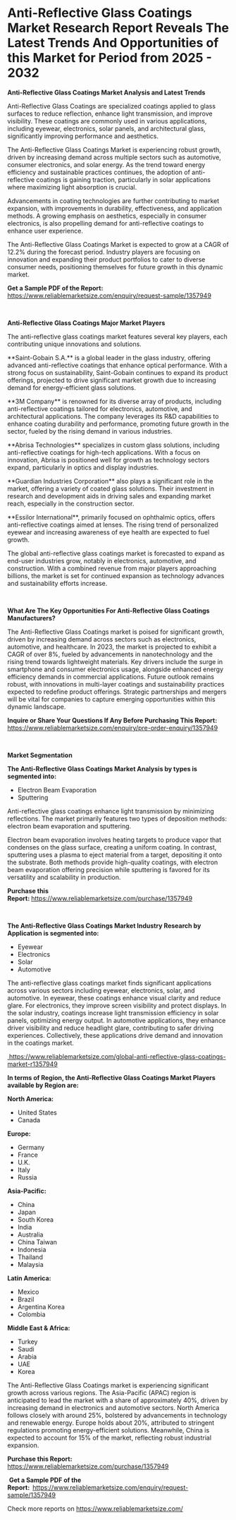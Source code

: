 <p><h1>Anti-Reflective Glass Coatings Market Research Report Reveals The Latest Trends And Opportunities of this Market for Period from 2025 - 2032</h1></p><p><strong>Anti-Reflective Glass Coatings Market Analysis and Latest Trends</strong></p>
<p><p>Anti-Reflective Glass Coatings are specialized coatings applied to glass surfaces to reduce reflection, enhance light transmission, and improve visibility. These coatings are commonly used in various applications, including eyewear, electronics, solar panels, and architectural glass, significantly improving performance and aesthetics.</p><p>The Anti-Reflective Glass Coatings Market is experiencing robust growth, driven by increasing demand across multiple sectors such as automotive, consumer electronics, and solar energy. As the trend toward energy efficiency and sustainable practices continues, the adoption of anti-reflective coatings is gaining traction, particularly in solar applications where maximizing light absorption is crucial.</p><p>Advancements in coating technologies are further contributing to market expansion, with improvements in durability, effectiveness, and application methods. A growing emphasis on aesthetics, especially in consumer electronics, is also propelling demand for anti-reflective coatings to enhance user experience.</p><p>The Anti-Reflective Glass Coatings Market is expected to grow at a CAGR of 12.2% during the forecast period. Industry players are focusing on innovation and expanding their product portfolios to cater to diverse consumer needs, positioning themselves for future growth in this dynamic market.</p></p>
<p><strong>Get a Sample PDF of the Report:&nbsp;</strong> <a href="https://www.reliablemarketsize.com/enquiry/request-sample/1357949?utm_campaign=1133&utm_medium=2&utm_source=Github&utm_content=ia&utm_term=01022025&utm_id=anti-reflective-glass-coatings">https://www.reliablemarketsize.com/enquiry/request-sample/1357949</a></p>
<p>&nbsp;</p>
<p><strong>Anti-Reflective Glass Coatings Major Market Players</strong></p>
<p><p>The anti-reflective glass coatings market features several key players, each contributing unique innovations and solutions. </p><p>**Saint-Gobain S.A.** is a global leader in the glass industry, offering advanced anti-reflective coatings that enhance optical performance. With a strong focus on sustainability, Saint-Gobain continues to expand its product offerings, projected to drive significant market growth due to increasing demand for energy-efficient glass solutions.</p><p>**3M Company** is renowned for its diverse array of products, including anti-reflective coatings tailored for electronics, automotive, and architectural applications. The company leverages its R&D capabilities to enhance coating durability and performance, promoting future growth in the sector, fueled by the rising demand in various industries.</p><p>**Abrisa Technologies** specializes in custom glass solutions, including anti-reflective coatings for high-tech applications. With a focus on innovation, Abrisa is positioned well for growth as technology sectors expand, particularly in optics and display industries.</p><p>**Guardian Industries Corporation** also plays a significant role in the market, offering a variety of coated glass solutions. Their investment in research and development aids in driving sales and expanding market reach, especially in the construction sector.</p><p>**Essilor International**, primarily focused on ophthalmic optics, offers anti-reflective coatings aimed at lenses. The rising trend of personalized eyewear and increasing awareness of eye health are expected to fuel growth.</p><p>The global anti-reflective glass coatings market is forecasted to expand as end-user industries grow, notably in electronics, automotive, and construction. With a combined revenue from major players approaching billions, the market is set for continued expansion as technology advances and sustainability efforts increase.</p></p>
<p>&nbsp;</p>
<p><strong>What Are The Key Opportunities For Anti-Reflective Glass Coatings Manufacturers?</strong></p>
<p><p>The Anti-Reflective Glass Coatings market is poised for significant growth, driven by increasing demand across sectors such as electronics, automotive, and healthcare. In 2023, the market is projected to exhibit a CAGR of over 8%, fueled by advancements in nanotechnology and the rising trend towards lightweight materials. Key drivers include the surge in smartphone and consumer electronics usage, alongside enhanced energy efficiency demands in commercial applications. Future outlook remains robust, with innovations in multi-layer coatings and sustainability practices expected to redefine product offerings. Strategic partnerships and mergers will be vital for companies to capture emerging opportunities within this dynamic landscape.</p></p>
<p><strong>Inquire or Share Your Questions If Any Before Purchasing This Report:</strong> <a href="https://www.reliablemarketsize.com/enquiry/pre-order-enquiry/1357949?utm_campaign=1133&utm_medium=2&utm_source=Github&utm_content=ia&utm_term=01022025&utm_id=anti-reflective-glass-coatings">https://www.reliablemarketsize.com/enquiry/pre-order-enquiry/1357949</a></p>
<p>&nbsp;</p>
<p><strong>Market Segmentation</strong></p>
<p><strong>The Anti-Reflective Glass Coatings Market Analysis by types is segmented into:</strong></p>
<p><ul><li>Electron Beam Evaporation</li><li>Sputtering</li></ul></p>
<p><p>Anti-reflective glass coatings enhance light transmission by minimizing reflections. The market primarily features two types of deposition methods: electron beam evaporation and sputtering. </p><p>Electron beam evaporation involves heating targets to produce vapor that condenses on the glass surface, creating a uniform coating. In contrast, sputtering uses a plasma to eject material from a target, depositing it onto the substrate. Both methods provide high-quality coatings, with electron beam evaporation offering precision while sputtering is favored for its versatility and scalability in production.</p></p>
<p><strong>Purchase this Report:&nbsp;</strong><a href="https://www.reliablemarketsize.com/purchase/1357949?utm_campaign=1133&utm_medium=2&utm_source=Github&utm_content=ia&utm_term=01022025&utm_id=anti-reflective-glass-coatings">https://www.reliablemarketsize.com/purchase/1357949</a></p>
<p>&nbsp;</p>
<p><strong>The Anti-Reflective Glass Coatings Market Industry Research by Application is segmented into:</strong></p>
<p><ul><li>Eyewear</li><li>Electronics</li><li>Solar</li><li>Automotive</li></ul></p>
<p><p>The anti-reflective glass coatings market finds significant applications across various sectors including eyewear, electronics, solar, and automotive. In eyewear, these coatings enhance visual clarity and reduce glare. For electronics, they improve screen visibility and protect displays. In the solar industry, coatings increase light transmission efficiency in solar panels, optimizing energy output. In automotive applications, they enhance driver visibility and reduce headlight glare, contributing to safer driving experiences. Collectively, these applications drive demand and innovation in the coatings market.</p></p>
<p><a href="https://www.reliablemarketsize.com/global-anti-reflective-glass-coatings-market-r1357949?utm_campaign=1133&utm_medium=2&utm_source=Github&utm_content=ia&utm_term=01022025&utm_id=anti-reflective-glass-coatings">&nbsp;https://www.reliablemarketsize.com/global-anti-reflective-glass-coatings-market-r1357949</a></p>
<p><strong>In terms of Region, the Anti-Reflective Glass Coatings Market Players available by Region are:</strong></p>
<p>
    <p> <strong> North America: </strong>
        <ul>
            <li>United States</li>
            <li>Canada</li>
        </ul>
        </p> 
    <p> <strong> Europe: </strong>
        <ul>
            <li>Germany</li>
            <li>France</li>
            <li>U.K.</li>
            <li>Italy</li>
            <li>Russia</li>
        </ul>
        </p> 
    <p> <strong> Asia-Pacific: </strong>
        <ul>
            <li>China</li>
            <li>Japan</li>
            <li>South Korea</li>
            <li>India</li>
            <li>Australia</li>
            <li>China Taiwan</li>
            <li>Indonesia</li>
            <li>Thailand</li>
            <li>Malaysia</li>
        </ul>
        </p> 
    <p> <strong> Latin America: </strong>
        <ul>
            <li>Mexico</li>
            <li>Brazil</li>
            <li>Argentina Korea</li>
            <li>Colombia</li>
        </ul>
        </p> 
    <p> <strong> Middle East & Africa: </strong>
        <ul>
            <li>Turkey</li>
            <li>Saudi</li>
            <li>Arabia</li>
            <li>UAE</li>
            <li>Korea</li>
        </ul>
    </p>
    </p>
<p><p>The Anti-Reflective Glass Coatings market is experiencing significant growth across various regions. The Asia-Pacific (APAC) region is anticipated to lead the market with a share of approximately 40%, driven by increasing demand in electronics and automotive sectors. North America follows closely with around 25%, bolstered by advancements in technology and renewable energy. Europe holds about 20%, attributed to stringent regulations promoting energy-efficient solutions. Meanwhile, China is expected to account for 15% of the market, reflecting robust industrial expansion.</p></p>
<p><strong>Purchase this Report: </strong><a href="https://www.reliablemarketsize.com/purchase/1357949?utm_campaign=1133&utm_medium=2&utm_source=Github&utm_content=ia&utm_term=01022025&utm_id=anti-reflective-glass-coatings">https://www.reliablemarketsize.com/purchase/1357949</a></p>
<p>&nbsp;<strong>Get a Sample PDF of the Report:&nbsp;&nbsp;</strong><a href="https://www.reliablemarketsize.com/enquiry/request-sample/1357949?utm_campaign=1133&utm_medium=2&utm_source=Github&utm_content=ia&utm_term=01022025&utm_id=anti-reflective-glass-coatings">https://www.reliablemarketsize.com/enquiry/request-sample/1357949</a></p>
<p><strong></strong></p>
<p>Check more reports on <a href="https://www.reliablemarketsize.com/?utm_campaign=1133&utm_medium=2&utm_source=Github&utm_content=ia&utm_term=01022025&utm_id=anti-reflective-glass-coatings">https://www.reliablemarketsize.com/</a></p>